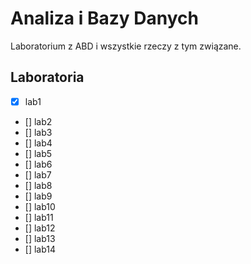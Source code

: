 # Analiza i Bazy Danych
Laboratorium z ABD i wszystkie rzeczy z tym związane.

## Laboratoria
 - [x] lab1
 - [] lab2
 - [] lab3
 - [] lab4
 - [] lab5
 - [] lab6
 - [] lab7
 - [] lab8
 - [] lab9
 - [] lab10
 - [] lab11
 - [] lab12
 - [] lab13
 - [] lab14
